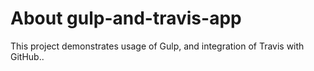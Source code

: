 # About gulp-and-travis-app
This project demonstrates usage of Gulp, and integration of Travis with GitHub..
